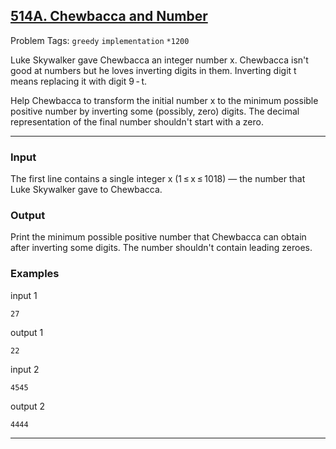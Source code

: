 ## [514A. Chewbaсca and Number](https://codeforces.com/contest/514/problem/A)

Problem Tags: ```greedy``` ```implementation``` ```*1200```

Luke Skywalker gave Chewbacca an integer number x. Chewbacca isn't good at numbers but he loves inverting digits in them. Inverting digit t means replacing it with digit 9 - t.

Help Chewbacca to transform the initial number x to the minimum possible positive number by inverting some (possibly, zero) digits. The decimal representation of the final number shouldn't start with a zero.

---

### Input

The first line contains a single integer x (1 ≤ x ≤ 1018) — the number that Luke Skywalker gave to Chewbacca.

### Output

Print the minimum possible positive number that Chewbacca can obtain after inverting some digits. The number shouldn't contain leading zeroes.

### Examples

  input 1
  
    27
  
  output 1
  
    22
  
  input 2
  
    4545
  
  output 2
  
    4444


---
